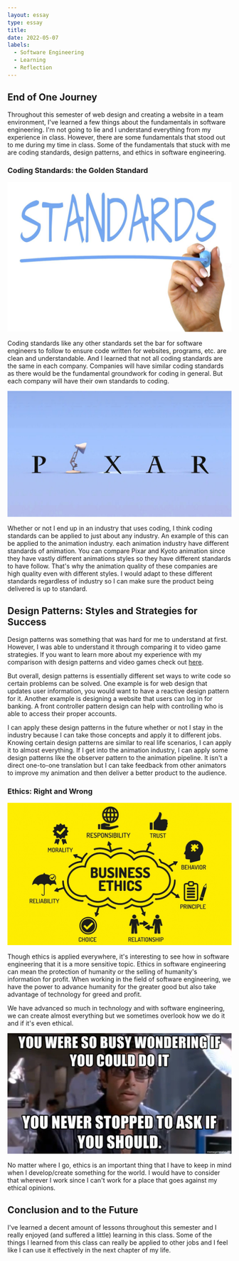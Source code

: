 ```yaml
---
layout: essay
type: essay
title: 
date: 2022-05-07
labels:
  - Software Engineering
  - Learning
  - Reflection
---
```


## End of One Journey

Throughout this semester of web design and creating a website in a team environment, I've learned a few things about the fundamentals in software engineering. I'm not going to lie and I understand everything from my experience in class. However, there are some fundamentals that stood out to me during my time in class. Some of the fundamentals that stuck with me are coding standards, design patterns, and ethics in software engineering. 

### Coding Standards: the Golden Standard
<img class="ui medium left floated rounded image" src="../images/standards.jpg" alt="standard image">  

Coding standards like any other standards set the bar for software engineers to follow to ensure code written for websites, programs, etc. are clean and understandable. And I learned that not all coding standards are the same in each company. Companies will have similar coding standards as there would be the fundamental groundwork for coding in general. But each company will have their own standards to coding.  

<img class="ui medium left floated rounded image" src="../images/pixar.jpg" alt="Pixar Pic">  

Whether or not I end up in an industry that uses coding, I think coding standards can be applied to just about any industry. An example of this can be applied to the animation industry. each animation industry have different standards of animation. You can compare Pixar and Kyoto animation since they have vastly different animations styles so they have different standards to have follow. That's why the animation quality of these companies are high quality even with different styles. I would adapt to these different standards regardless of industry so I can make sure the product being delivered is up to standard.  

## Design Patterns: Styles and Strategies for Success  

Design patterns was something that was hard for me to understand at first. However, I was able to understand it through comparing it to video game strategies. If you want to learn more about my experience with my comparison with design patterns and video games check out [here](https://ltonglee3104.github.io/essays/Design-Patterns.html).  
  
But overall, design patterns is essentially different set ways to write code so certain problems can be solved. One example is for web design that updates user information, you would want to have a reactive design pattern for it. Another example is designing a website that users can log in for banking. A front controller pattern design can help with controlling who is able to access their proper accounts.  

I can apply these design patterns in the future whether or not I stay in the industry because I can take those concepts and apply it to different jobs. Knowing certain design patterns are similar to real life scenarios, I can apply it to almost everything. If I get into the animation industry, I can apply some design patterns like the observer pattern to the animation pipeline. It isn't a direct one-to-one translation but I can take feedback from other animators to improve my animation and then deliver a better product to the audience.  
  
### Ethics: Right and Wrong
<img class="ui medium left floated rounded image" src="../images/ethics.jpeg" alt="standard image">  

Though ethics is applied everywhere, it's interesting to see how in software engineering that it is a more sensitive topic. Ethics in software engineering can mean the protection of humanity or the selling of humanity's information for profit. When working in the field of software engineering, we have the power to advance humanity for the greater good but also take advantage of technology for greed and profit.  

We have advanced so much in technology and with software engineering, we can create almost everything but we sometimes overlook how we do it and if it's even ethical.  

<img class="ui small left floated rounded image" src="../images/should-could.jpg" alt="Meme">  

No matter where I go, ethics is an important thing that I have to keep in mind when I develop/create something for the world. I would have to consider that wherever I work since I can't work for a place that goes against my ethical opinions. 

## Conclusion and to the Future

I've learned a decent amount of lessons throughout this semester and I really enjoyed (and suffered a little) learning in this class. Some of the things I learned from this class can really be applied to other jobs and I feel like I can use it effectively in the next chapter of my life.

